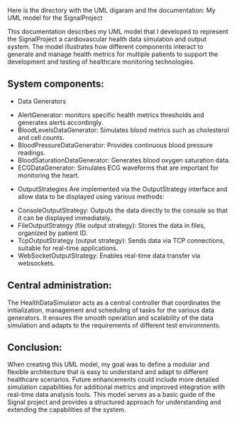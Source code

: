 Here is the directory with the UML digaram and the documentation: 
My UML model for the SignalProject

This documentation describes my UML model that I developed to represent the SignalProject 
a cardiovascular health data simulation and output system.
The model illustrates how different components interact to generate and manage health metrics for multiple patients 
to support the development and testing of healthcare monitoring technologies.

## System components:
- Data Generators
* AlertGenerator: monitors specific health metrics thresholds and generates alerts accordingly.
* BloodLevelsDataGenerator: Simulates blood metrics such as cholesterol and cell counts.
* BloodPressureDataGenerator: Provides continuous blood pressure readings.
* BloodSaturationDataGenerator: Generates blood oxygen saturation data.
* ECGDataGenerator: Simulates ECG waveforms that are important for monitoring the heart.
- OutputStrategies
Are implemented via the OutputStrategy interface and allow data to be displayed using various methods:
* ConsoleOutputStrategy: Outputs the data directly to the console so that it can be displayed immediately.
* FileOutputStrategy (file output strategy): Stores the data in files, organized by patient ID.
* TcpOutputStrategy (output strategy): Sends data via TCP connections, suitable for real-time applications.
* WebSocketOutputStrategy: Enables real-time data transfer via websockets.

## Central administration:
The HealthDataSimulator acts as a central controller that coordinates the initialization, management and scheduling of tasks for the various data generators. 
It ensures the smooth operation and scalability of the data simulation and adapts to the requirements of different test environments.

## Conclusion:
When creating this UML model, my goal was to define a modular and flexible architecture that is easy to understand and adapt to different healthcare scenarios. 
Future enhancements could include more detailed simulation capabilities for additional metrics and improved integration with real-time data analysis tools.
This model serves as a basic guide of the Signal project and provides a structured approach for understanding and extending the capabilities of the system.

